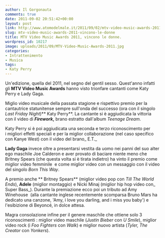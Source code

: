 ```yaml
---
author: Il Gorgonauta
comments: true
date: 2011-09-02 20:51:42+00:00
layout: post
link: http://www.atomodelmale.it/2011/09/02/mtv-video-music-awards-2011-vincono-le-donne/
slug: mtv-video-music-awards-2011-vincono-le-donne
title: MTV Video Music Awards 2011, vincono le donne.
wordpress_id: 10217
image: uploads/2011/09/MTV-Video-Music-Awards-2011.jpg
categories:
- Intrattenimento
- Musica
tags:
- Katy Perry
---
```



Un'edizione, quella del 2011, nel segno del gentil sesso. Quest'anno infatti gli **MTV Video Music Awards** hanno visto trionfare cantanti come Katy Perry e Lady Gaga.

Miglio video musicale della passata stagione e rispettivo premio per la cantautrice statunitense sempre sull'onda del successo (ora con il singolo _Last Friday Night_)** Katy Perry**. La cantante si è aggiudicata la vittoria con il video di **_Firework_,** brano estratto dall'album _Teenage Dream_.

Katy Perry si è poi aggiudicata una seconda e terzo riconoscimento per i migliori effetti speciali e per la miglior collaborazione (nel caso specifico con Kanye West) con il video del brano_ E.T._

**Lady Gaga** invece oltre a presentarsi vestita da uomo nei panni del suo alter ego maschile Joe Calderon e aver provato di baciare niente meno che Britney Spears (che questa volta si è tirata indietro) ha vinto il premio come miglior video femminile  e come miglior video con un messaggio con il video del singolo _Born This Way_.

A premio anche ** Britney Spears** (miglior video pop con _Till The World Ends_), **Adele** (miglior montaggio) e Nicki Minaj (miglior hip hop video con_ Super Bass_). Durante la premiazione ecco poi un tributo ad Amy Winehouse  (alla cantante inglese recentemente scomparsa Bruno Mars ha dedicato una canzone, 'Amy, i love you darling, and i miss you baby') e l'esibizione di Beyoncé, in dolce attesa.

Magra consolazione infine per il genere maschile che ottiene solo 3 riconoscimenti : miglior video maschile (_Justin Bieber_ con _U Smile_), miglior video rock (i _Foo Fighters_ con _Walk_) e miglior nuovo artista (_Tyler, The Creator_ con _Yonkers_).
